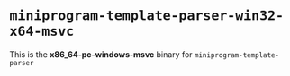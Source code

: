 # `miniprogram-template-parser-win32-x64-msvc`

This is the **x86_64-pc-windows-msvc** binary for `miniprogram-template-parser`
